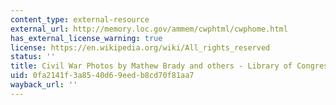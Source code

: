 ```yaml
---
content_type: external-resource
external_url: http://memory.loc.gov/ammem/cwphtml/cwphome.html
has_external_license_warning: true
license: https://en.wikipedia.org/wiki/All_rights_reserved
status: ''
title: Civil War Photos by Mathew Brady and others - Library of Congress
uid: 0fa2141f-3a85-40d6-9eed-b8cd70f81aa7
wayback_url: ''
---
```

